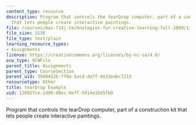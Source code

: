 ```yaml
---
content_type: resource
description: Program that controls the tearDrop computer, part of a construction kit
  that lets people create interactive paintings.
file: /courses/mas-714j-technologies-for-creative-learning-fall-2009/110927ce1d08d8ec9eff5914e16d5fb0_tearDropExample.txt
file_size: 3136
file_type: text/plain
learning_resource_types:
- Assignments
license: https://creativecommons.org/licenses/by-nc-sa/4.0/
ocw_type: OCWFile
parent_title: Assignments
parent_type: CourseSection
parent_uid: 3940422b-f70a-5acd-de7f-de33eabc7213
resourcetype: Other
title: tearDrop Example
uid: 110927ce-1d08-d8ec-9eff-5914e16d5fb0
---
```

Program that controls the tearDrop computer, part of a construction kit that lets people create interactive paintings.